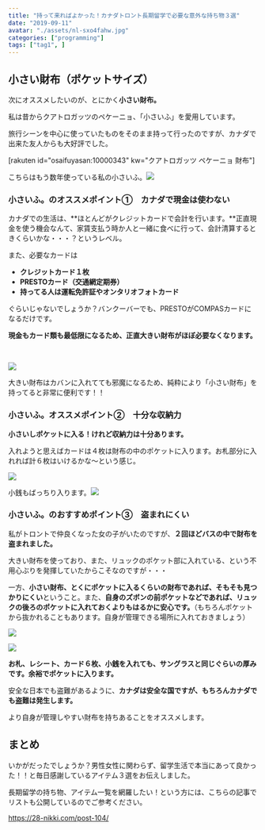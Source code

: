```yaml
---
title: "持って来ればよかった！カナダトロント長期留学で必要な意外な持ち物３選"
date: "2019-09-11"
avatar: "./assets/nl-sxo4fahw.jpg"
categories: ["programming"]
tags: ["tag1", ]
---
```


## 小さい財布（ポケットサイズ）

次にオススメしたいのが、とにかく**小さい財布。**

私は昔からクアトロガッツのペケーニョ、「小さいふ」を愛用しています。

旅行シーンを中心に使っていたものをそのまま持って行ったのですが、カナダで出来た友人からも大好評でした。

\[rakuten id="osaifuyasan:10000343" kw="クアトロガッツ ペケーニョ 財布"\]

こちらはもう数年使っている私の小さいふ。![](assets/IMG_20190910_211340.jpg)

### 小さいふ。のオススメポイント①　カナダで現金は使わない

カナダでの生活は、**ほとんどがクレジットカードで会計を行います。**正直現金を使う機会なんて、家賃支払う時か人と一緒に食べに行って、会計清算するときくらいかな・・・？というレベル。

また、必要なカードは

- **クレジットカード１枚**
- **PRESTOカード（交通網定期券）**
- **持ってる人は運転免許証やオンタリオフォトカード**

ぐらいじゃないでしょうか？バンクーバーでも、PRESTOがCOMPASカードになるだけです。

**現金もカード類も最低限になるため、正直大きい財布がほぼ必要なくなります。**

 

![](assets/03.png)

大きい財布はカバンに入れてても邪魔になるため、純粋により「小さい財布」を持ってると非常に便利です！！

### 小さいふ。オススメポイント②　十分な収納力

**小さいしポケットに入る！けれど収納力は十分あります。**

入れようと思えばカードは４枚は財布の中のポケットに入ります。お札部分に入れれば計６枚はいけるかな〜という感じ。

![](assets/IMG_20190910_211218.jpg)

小銭もばっちり入ります。![](assets/IMG_20190910_211243.jpg)

### 小さいふ。のおすすめポイント③　盗まれにくい

私がトロントで仲良くなった女の子がいたのですが、**２回ほどバスの中で財布を盗まれました。**

大きい財布を使っており、また、リュックのポケット部に入れている、という不用心ぶりを発揮していたからこそなのですが・・・

一方、**小さい財布、とくにポケットに入るくらいの財布であれば、そもそも見つかりにくい**ということ。また、**自身のズボンの前ポケットなどであれば、リュックの後ろのポケットに入れておくよりもはるかに安心です。**（もちろんポケットから抜かれることもあります。自身が管理できる場所に入れておきましょう）

![](assets/IMG_20190910_211322.jpg)

![](assets/02.png)

**お札、レシート、カード６枚、小銭を入れても、サングラスと同じぐらいの厚みです。余裕でポケットに入ります。**

安全な日本でも盗難があるように、**カナダは安全な国ですが、もちろんカナダでも盗難は発生します。**

より自身が管理しやすい財布を持ちあることをオススメします。

## まとめ

いかがだったでしょうか？男性女性に関わらず、留学生活で本当にあって良かった！！と毎日感謝しているアイテム３選をお伝えしました。

長期留学の持ち物、アイテム一覧を網羅したい！という方には、こちらの記事でリストも公開しているのでご参考ください。

https://28-nikki.com/post-104/
